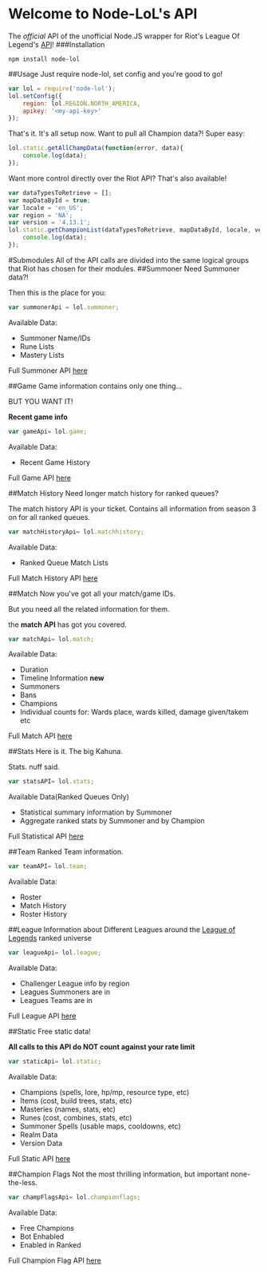 # Welcome to Node-LoL's API
The *official* API of the unofficial Node.JS wrapper for Riot's League Of Legend's [API](http://developer.riotgames.com)!
###Installation
```
npm install node-lol
```

##Usage
Just require node-lol, set config and you're good to go!
```javascript
var lol = require('node-lol');
lol.setConfig({
    region: lol.REGION.NORTH_AMERICA,
    apikey: '<my-api-key>'
});
```
That's it.  It's all setup now.
Want to pull all Champion data?!
Super easy:
```javascript
lol.static.getAllChampData(function(error, data){
    console.log(data);
});
```
Want more control directly over the Riot API?
That's also available!
```javascript
var dataTypesToRetrieve = [];
var mapDataById = true;
var locale = 'en_US';
var region = 'NA';
var version = '4.13.1';
lol.static.getChampionList(dataTypesToRetrieve, mapDataById, locale, version, region, function(error, data){
    console.log(data);
});
```

#Submodules
All of the API calls are divided into the same logical groups that Riot has chosen for their modules.
##Summoner
Need Summoner data?!

Then this is the place for you:
```javascript
var summonerApi = lol.summoner;
```
Available Data:
- Summoner Name/IDs
- Rune Lists
- Mastery Lists

Full Summoner API [here](module-summoner.html)

##Game
Game information contains only one thing...

BUT YOU WANT IT!

**Recent game info**
```javascript
var gameApi= lol.game;
```
Available Data:
- Recent Game History

Full Game API [here](module-game.html)

##Match History
Need longer match history for ranked queues?

The match history API is your ticket.
Contains all information from season 3 on for all ranked queues.
```javascript
var matchHistoryApi= lol.matchhistory;
```
Available Data:
- Ranked Queue Match Lists

Full Match History API [here](module-matchhistory.html)

##Match
Now you've got all your match/game IDs.

But you need all the related information for them.

the **match API** has got you covered.
```javascript
var matchApi= lol.match;
```
Available Data:
- Duration
- Timeline Information **new**
- Summoners
- Bans
- Champions
- Individual counts for: Wards place, wards killed, damage given/takem etc

Full Match API [here](module-match.html)

##Stats
Here is it.  The big Kahuna.

Stats. nuff said.
```javascript
var statsAPI= lol.stats;
```

Available Data(Ranked Queues Only)
- Statistical summary information by Summoner
- Aggregate ranked stats by Summoner and by Champion


Full Statistical API [here](module-stats.html)

##Team
Ranked Team information.

```javascript
var teamAPI= lol.team;
```
Available Data:
- Roster
- Match History
- Roster History

##League
Information about Different Leagues around the [League of Legends](http://www.leagueoflegends.com) ranked universe

```javascript
var leagueApi= lol.league;
```
Available Data:
- Challenger League info by region
- Leagues Summoners are in
- Leagues Teams are in

Full League API [here](module-league.html)

##Static
Free static data!

**All calls to this API do NOT count against your rate limit**

```javascript
var staticApi= lol.static;
```
Available Data:
- Champions (spells, lore, hp/mp, resource type, etc)
- Items (cost, build trees, stats, etc)
- Masteries (names, stats, etc)
- Runes (cost, combines, stats, etc)
- Summoner Spells (usable maps, cooldowns, etc)
- Realm Data
- Version Data

Full Static API [here](module-static.html)


##Champion Flags
Not the most thrilling information, but important none-the-less.
```javascript
var champFlagsApi= lol.championflags;
```
Available Data:
- Free Champions
- Bot Enhabled
- Enabled in Ranked

Full Champion Flag API [here](module-championflags.html)
